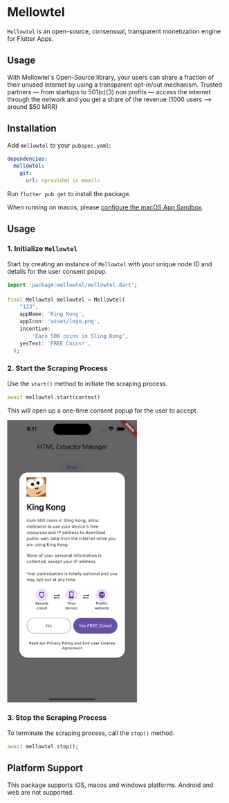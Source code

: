 # Mellowtel

`Mellowtel` is an open-source, consensual, transparent monetization engine for Flutter Apps.

## Usage

With Mellowtel's Open-Source library, your users can share a fraction of their unused internet by using a transparent opt-in/out mechanism. Trusted partners — from startups to 501(c)(3) non profits — access the internet through the network and you get a share of the revenue (1000 users —> around $50 MRR)

## Installation

Add `mellowtel` to your `pubspec.yaml`:

```yaml
dependencies:
  mellowtel:
    git:
      url: <provided in email>
```

Run `flutter pub get` to install the package.

When running on macos, please [configure the macOS App Sandbox](https://inappwebview.dev/docs/intro#setup-macos).

## Usage

### 1. Initialize `Mellowtel`

Start by creating an instance of `Mellowtel` with your unique node ID and details for the user consent popup. 

```dart
import 'package:mellowtel/mellowtel.dart';

final Mellowtel mellowtel = Mellowtel(
    "123",
    appName: 'King Kong',
    appIcon: 'asset/logo.png',
    incentive:
        'Earn 500 coins in Sling Kong',
    yesText: 'FREE Coins!',
  );
```

### 2. Start the Scraping Process

Use the `start()` method to initiate the scraping process.

```dart
await mellowtel.start(context)
```

This will open up a one-time consent popup for the user to accept.

<img src = 'assets/consent-popup.png' width = 300px></img>

### 3. Stop the Scraping Process

To terminate the scraping process, call the `stop()` method.

```dart
await mellowtel.stop();
```

## Platform Support

This package supports iOS, macos and windows platforms. Android and web are not supported.